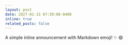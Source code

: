 ```yaml
---
layout: post
date: 2027-01-15 07:59:00-0400
inline: true
related_posts: false
---
```


A simple inline announcement with Markdown emoji! :sparkles: :smile:
